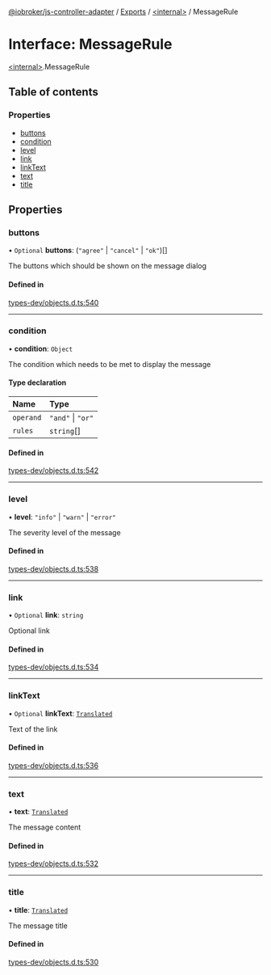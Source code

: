 [@iobroker/js-controller-adapter](../README.md) / [Exports](../modules.md) / [\<internal\>](../modules/internal_.md) / MessageRule

# Interface: MessageRule

[\<internal\>](../modules/internal_.md).MessageRule

## Table of contents

### Properties

- [buttons](internal_.MessageRule.md#buttons)
- [condition](internal_.MessageRule.md#condition)
- [level](internal_.MessageRule.md#level)
- [link](internal_.MessageRule.md#link)
- [linkText](internal_.MessageRule.md#linktext)
- [text](internal_.MessageRule.md#text)
- [title](internal_.MessageRule.md#title)

## Properties

### buttons

• `Optional` **buttons**: (``"agree"`` \| ``"cancel"`` \| ``"ok"``)[]

The buttons which should be shown on the message dialog

#### Defined in

[types-dev/objects.d.ts:540](https://github.com/ioBroker/ioBroker.js-controller/blob/3bbff415/packages/types-dev/objects.d.ts#L540)

___

### condition

• **condition**: `Object`

The condition which needs to be met to display the message

#### Type declaration

| Name | Type |
| :------ | :------ |
| `operand` | ``"and"`` \| ``"or"`` |
| `rules` | `string`[] |

#### Defined in

[types-dev/objects.d.ts:542](https://github.com/ioBroker/ioBroker.js-controller/blob/3bbff415/packages/types-dev/objects.d.ts#L542)

___

### level

• **level**: ``"info"`` \| ``"warn"`` \| ``"error"``

The severity level of the message

#### Defined in

[types-dev/objects.d.ts:538](https://github.com/ioBroker/ioBroker.js-controller/blob/3bbff415/packages/types-dev/objects.d.ts#L538)

___

### link

• `Optional` **link**: `string`

Optional link

#### Defined in

[types-dev/objects.d.ts:534](https://github.com/ioBroker/ioBroker.js-controller/blob/3bbff415/packages/types-dev/objects.d.ts#L534)

___

### linkText

• `Optional` **linkText**: [`Translated`](../modules/internal_.md#translated)

Text of the link

#### Defined in

[types-dev/objects.d.ts:536](https://github.com/ioBroker/ioBroker.js-controller/blob/3bbff415/packages/types-dev/objects.d.ts#L536)

___

### text

• **text**: [`Translated`](../modules/internal_.md#translated)

The message content

#### Defined in

[types-dev/objects.d.ts:532](https://github.com/ioBroker/ioBroker.js-controller/blob/3bbff415/packages/types-dev/objects.d.ts#L532)

___

### title

• **title**: [`Translated`](../modules/internal_.md#translated)

The message title

#### Defined in

[types-dev/objects.d.ts:530](https://github.com/ioBroker/ioBroker.js-controller/blob/3bbff415/packages/types-dev/objects.d.ts#L530)
